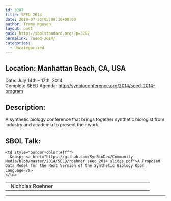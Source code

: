 ```yaml
---
id: 3287
title: SEED 2014
date: 2018-07-23T05:09:10+00:00
author: Tramy Nguyen
layout: post
guid: http://sbolstandard.org/?p=3287
permalink: /seed-2014/
categories:
  - Uncategorized
---
```

## Location: Manhattan Beach, CA, USA  
Date: July 14th &#8211; 17th, 2014  
Complete SEED Agenda: <http://synbioconference.org/2014/seed-2014-program>  


## Description:

A synthetic biology conference that brings together synthetic biologist from industry and academia to present their work.

## SBOL Talk:

<table style="width:90%;border-color:#fff;margin-bottom:0px">
  <tr>
    <td style="border-color:#fff; width:20%;">
      &nbsp; Nicholas Roehner
    </td>
    
    <td style="border-color:#fff">
      &nbsp; <a href="https://github.com/SynBioDex/Community-Media/blob/master/2014/SEED/roehner_seed_2014_slides.pdf">A Proposed Data Model for the Next Version of the Synthetic Biology Open Language</a>
    </td>
  </tr>
</table>

****